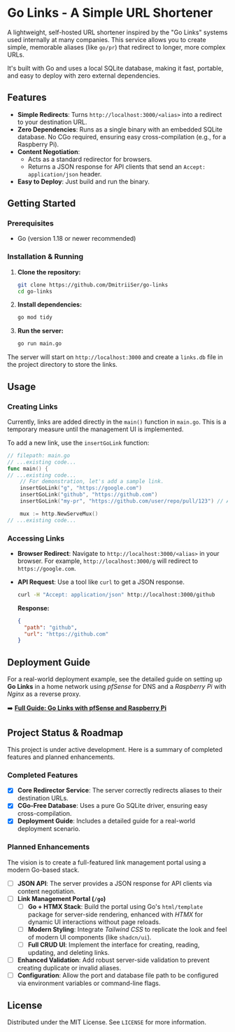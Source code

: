 # Go Links - A Simple URL Shortener

A lightweight, self-hosted URL shortener inspired by the "Go Links" systems used internally at many companies. This service allows you to create simple, memorable aliases (like `go/pr`) that redirect to longer, more complex URLs.

It's built with Go and uses a local SQLite database, making it fast, portable, and easy to deploy with zero external dependencies.

## Features

- **Simple Redirects**: Turns `http://localhost:3000/<alias>` into a redirect to your destination URL.
- **Zero Dependencies**: Runs as a single binary with an embedded SQLite database. No CGo required, ensuring easy cross-compilation (e.g., for a Raspberry Pi).
- **Content Negotiation**:
  - Acts as a standard redirector for browsers.
  - Returns a JSON response for API clients that send an `Accept: application/json` header.
- **Easy to Deploy**: Just build and run the binary.

## Getting Started

### Prerequisites

- Go (version 1.18 or newer recommended)

### Installation & Running

1.  **Clone the repository:**

    ```bash
    git clone https://github.com/DmitriiSer/go-links
    cd go-links
    ```

2.  **Install dependencies:**

    ```bash
    go mod tidy
    ```

3.  **Run the server:**
    ```bash
    go run main.go
    ```

The server will start on `http://localhost:3000` and create a `links.db` file in the project directory to store the links.

## Usage

### Creating Links

Currently, links are added directly in the `main()` function in `main.go`. This is a temporary measure until the management UI is implemented.

To add a new link, use the `insertGoLink` function:

```go
// filepath: main.go
// ...existing code...
func main() {
// ...existing code...
    // For demonstration, let's add a sample link.
    insertGoLink("g", "https://google.com")
    insertGoLink("github", "https://github.com")
    insertGoLink("my-pr", "https://github.com/user/repo/pull/123") // Add your new link here

    mux := http.NewServeMux()
// ...existing code...
```

### Accessing Links

- **Browser Redirect**: Navigate to `http://localhost:3000/<alias>` in your browser. For example, `http://localhost:3000/g` will redirect to `https://google.com`.

- **API Request**: Use a tool like `curl` to get a JSON response.
  ```bash
  curl -H "Accept: application/json" http://localhost:3000/github
  ```
  **Response:**
  ```json
  {
    "path": "github",
    "url": "https://github.com"
  }
  ```

## Deployment Guide

For a real-world deployment example, see the detailed guide on setting up **Go Links** in a home network using _pfSense_ for DNS and a _Raspberry Pi_ with _Nginx_ as a reverse proxy.

➡️ **[Full Guide: Go Links with pfSense and Raspberry Pi](./docs/pfsense-raspberrypi-guide.md)**

## Project Status & Roadmap

This project is under active development. Here is a summary of completed features and planned enhancements.

### Completed Features

- [x] **Core Redirector Service**: The server correctly redirects aliases to their destination URLs.
- [x] **CGo-Free Database**: Uses a pure Go SQLite driver, ensuring easy cross-compilation.
- [x] **Deployment Guide**: Includes a detailed guide for a real-world deployment scenario.

### Planned Enhancements

The vision is to create a full-featured link management portal using a modern Go-based stack.

- [ ] **JSON API**: The server provides a JSON response for API clients via content negotiation.
- [ ] **Link Management Portal (`/go`)**
  - [ ] **Go + HTMX Stack**: Build the portal using Go's `html/template` package for server-side rendering, enhanced with _HTMX_ for dynamic UI interactions without page reloads.
  - [ ] **Modern Styling**: Integrate _Tailwind CSS_ to replicate the look and feel of modern UI components (like `shadcn/ui`).
  - [ ] **Full CRUD UI**: Implement the interface for creating, reading, updating, and deleting links.
- [ ] **Enhanced Validation**: Add robust server-side validation to prevent creating duplicate or invalid aliases.
- [ ] **Configuration**: Allow the port and database file path to be configured via environment variables or command-line flags.

## License

Distributed under the MIT License. See `LICENSE` for more information.
